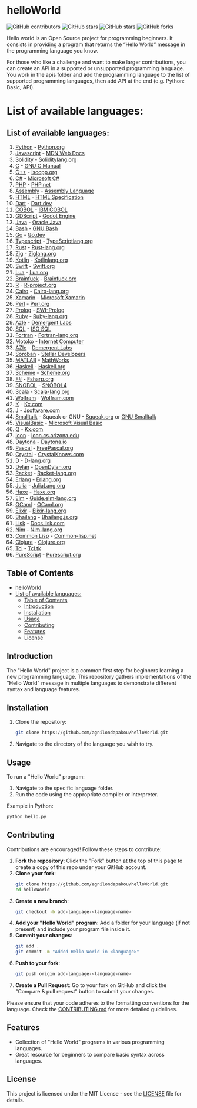 # helloWorld

![GitHub contributors](https://img.shields.io/github/contributors/agnilondapakou/helloWorld)
![GitHub stars](https://img.shields.io/github/issues/agnilondapakou/helloWorld)
![GitHub stars](https://img.shields.io/github/stars/agnilondapakou/helloWorld)
![GitHub forks](https://img.shields.io/github/forks/agnilondapakou/helloWorld)

Hello world is an Open Source project for programming beginners. It consists in providing a program that returns the “Hello World” message in the programming language you know.

For those who like a challenge and want to make larger contributions, you can create an API in a supported or unsupported programming language. You work in the apis folder and add the programming language to the list of supported programming languages, then add API at the end (e.g. Python: Basic, API).

# List of available languages:

## List of available languages:

1. [Python](source/basic/helloworld.py) - [Python.org](https://www.python.org/)
2. [Javascript](source/basic/helloWorld.js) - [MDN Web Docs](https://developer.mozilla.org/en-US/docs/Web/JavaScript)
3. [Solidity](source/basic/helloworld.sol) - [Soliditylang.org](https://soliditylang.org/)
4. [C](source/basic/helloworld.c) - [GNU C Manual](https://www.gnu.org/software/gnu-c-manual/gnu-c-manual.html)
5. [C++](source/basic/helloworld.cpp) - [isocpp.org](https://isocpp.org/)
6. [C#](source/basic/helloworld.cs) - [Microsoft C#](https://dotnet.microsoft.com/en-us/languages/csharp)
7. [PHP](source/basic/helloworld.php) - [PHP.net](https://www.php.net/)
8. [Assembly](source/basic/helloworld.asm) - [Assembly Language](https://en.wikipedia.org/wiki/Assembly_language)
9. [HTML](source/basic/helloworld.html) - [HTML Specification](https://html.spec.whatwg.org/)
10. [Dart](source/basic/helloworld.dart) - [Dart.dev](https://dart.dev/)
11. [COBOL](source/basic/helloworld.cob) - [IBM COBOL](https://www.ibm.com/docs/en/cobol-zos)
12. [GDScript](source/basic/helloworld.gd) - [Godot Engine](https://docs.godotengine.org/en/stable/tutorials/scripting/gdscript/index.html)
13. [Java](source/basic/helloworld.java) - [Oracle Java](https://www.oracle.com/java/)
14. [Bash](source/basic/helloworld.sh) - [GNU Bash](https://www.gnu.org/software/bash/)
15. [Go](source/basic/helloworld.go) - [Go.dev](https://go.dev/)
16. [Typescript](source/basic/helloworld.ts) - [TypeScriptlang.org](https://www.typescriptlang.org/)
17. [Rust](source/basic/helloworld.rs) - [Rust-lang.org](https://www.rust-lang.org/)
18. [Zig](source/basic/helloworld.zig) - [Ziglang.org](https://ziglang.org/)
19. [Kotlin](source/basic/hello.kt) - [Kotlinlang.org](https://kotlinlang.org/)
20. [Swift](source/basic/helloworld.swift) - [Swift.org](https://www.swift.org/)
21. [Lua](source/basic/helloworld.lua) - [Lua.org](https://www.lua.org/)
22. [Brainfuck](source/basic/helloworld.bf) - [Brainfuck.org](https://brainfuck.org/)
23. [R](source/basic/helloworld.R) - [R-project.org](https://www.r-project.org/)
24. [Cairo](source/basic/helloworld.cairo) - [Cairo-lang.org](https://www.cairo-lang.org/)
25. [Xamarin](source/basic/HelloWorld.xaml) - [Microsoft Xamarin](https://dotnet.microsoft.com/en-us/apps/xamarin)
26. [Perl](source/basic/helloworld.pl) - [Perl.org](https://www.perl.org/)
27. [Prolog](source/basic/helloworld.pro) - [SWI-Prolog](https://www.swi-prolog.org/)
28. [Ruby](source/basic/helloworld.rb) - [Ruby-lang.org](https://www.ruby-lang.org/en/)
29. [Azle](source/basic/helloworld_azle.ts) - [Demergent Labs](https://demergent-labs.github.io/azle/)
30. [SQL](source/basic/helloWorld.sql) - [ISO SQL](https://www.iso.org/standard/76583.html)
31. [Fortran](source/basic/hello.f90) - [Fortran-lang.org](https://fortran-lang.org/)
32. [Motoko](source/basic/helloworld.mo) - [Internet Computer](https://internetcomputer.org/docs/current/motoko/main/getting-started/motoko-introduction)
33. [AZle](source/basic/helloworld_azle.ts) - [Demergent Labs](https://github.com/demergent-labs)
34. [Soroban](source/basic/hello_world.rs) - [Stellar Developers](https://developers.stellar.org/)
36. [MATLAB](source/basic/helloworld.m) - [MathWorks](https://www.mathworks.com/products/matlab.html)
37. [Haskell](source/basic/helloworld.hs) - [Haskell.org](https://www.haskell.org/)
38. [Scheme](source/basic/helloworld.scm) - [Scheme.org](https://www.scheme.org/)
39. [F#](source/basic/helloworld.fs) - [Fsharp.org](https://fsharp.org/)
40. [SNOBOL](source/basic/helloworld.sno) - [SNOBOL4](https://www.regressive.org/snobol4/)
41. [Scala](source/basic/helloworld.scala) - [Scala-lang.org](https://www.scala-lang.org/)
42. [Wolfram](source/basic/helloworld.wl) - [Wolfram.com](https://www.wolfram.com/language/)
43. [K](source/basic/helloworld.k) - [Kx.com](https://kx.com/)
44. [J](source/basic/hello_world.clj) - [Jsoftware.com](https://www.jsoftware.com/#/)
45. [Smalltalk](source/basic/hello.st) - Squeak or GNU - [Squeak.org](https://squeak.org/) or [GNU Smalltalk](https://www.gnu.org/software/smalltalk/)
46. [VisualBasic](source/basic/hello.vb) - [Microsoft Visual Basic](https://learn.microsoft.com/en-us/dotnet/visual-basic/)
47. [Q](source/basic/hello.q) - [Kx.com](https://code.kx.com/q/)
48. [Icon](source/basic/hello_world.icn) - [Icon.cs.arizona.edu](https://www2.cs.arizona.edu/icon/)
49. [Daytona](source/basic/daytona.io) - [Daytona.io](https://daytona.io/)
50. [Pascal](source/basic/helloworld.pas) - [FreePascal.org](https://www.freepascal.org/)
51. [Crystal](source/basic/HelloWorld.cr) - [CrystalKnows.com](https://www.crystalknows.com/)
52. [D](source/basic/helloworld.d) - [D-lang.org](https://www.dlang.org/)
53. [Dylan](source/basic/helloWorld.dylan) - [OpenDylan.org](https://opendylan.org/)
54. [Racket](source/basic/helloWorld.rkt) - [Racket-lang.org](https://racket-lang.org/)
55. [Erlang](source/basic/helloworld.erl) - [Erlang.org](https://www.erlang.org/)
56. [Julia](source/basic/hello.jl) - [JuliaLang.org](https://julialang.org)
57. [Haxe](source/basic/hello.hx) - [Haxe.org](https://haxe.org/)
58. [Elm](source/basic/helloworld.elm) - [Guide.elm-lang.org](https://guide.elm-lang.org/)
59. [OCaml](source/basic/hrishikesh.ml) - [OCaml.org](https://ocaml.org/)
60. [Elixir](source/basic/hello_world.exs) - [Elixir-lang.org](https://elixir-lang.org/)
61. [Bhailang](source/HelloWorld.bhai) - [Bhailang.js.org](https://bhailang.js.org)
62. [Lisk](source/basic/helloworld-lisk.js) - [Docs.lisk.com](https://docs.lisk.com/)
63. [Nim](source/basic/helloWorld.nim) - [Nim-lang.org](https://nim-lang.org/)
64. [Common Lisp](source/basic/helloworld.lisp) - [Common-lisp.net](https://common-lisp.net/)
65. [Clojure](source/basic/hello_world.clj) - [Clojure.org](https://clojure.org/)
66. [Tcl](source/basic/helloworld.tcl) - [Tcl.tk](https://www.tcl.tk/about/language.html)
67. [PureScript](source/basic/HelloWorld.purs) - [Purescript.org](https://www.purescript.org/)


## Table of Contents

- [helloWorld](#helloworld)
- [List of available languages:](#list-of-available-languages)
  - [Table of Contents](#table-of-contents)
  - [Introduction](#introduction)
  - [Installation](#installation)
  - [Usage](#usage)
  - [Contributing](#contributing)
  - [Features](#features)
  - [License](#license)

## Introduction

The "Hello World" project is a common first step for beginners learning a new programming language. This repository gathers implementations of the "Hello World" message in multiple languages to demonstrate different syntax and language features.

## Installation

1. Clone the repository:
   ```bash
   git clone https://github.com/agnilondapakou/helloWorld.git
   ```
2. Navigate to the directory of the language you wish to try.

## Usage

To run a "Hello World" program:

1. Navigate to the specific language folder.
2. Run the code using the appropriate compiler or interpreter.

Example in Python:

```bash
python hello.py
```

## Contributing

Contributions are encouraged! Follow these steps to contribute:

1. **Fork the repository**: Click the "Fork" button at the top of this page to create a copy of this repo under your GitHub account.
2. **Clone your fork**:
   ```bash
   git clone https://github.com/agnilondapakou/helloWorld.git
   cd helloWorld
   ```
3. **Create a new branch**:
   ```bash
   git checkout -b add-language-<language-name>
   ```
4. **Add your "Hello World" program**: Add a folder for your language (if not present) and include your program file inside it.
5. **Commit your changes**:
   ```bash
   git add .
   git commit -m "Added Hello World in <language>"
   ```
6. **Push to your fork**:
   ```bash
   git push origin add-language-<language-name>
   ```
7. **Create a Pull Request**: Go to your fork on GitHub and click the "Compare & pull request" button to submit your changes.

Please ensure that your code adheres to the formatting conventions for the language. Check the [CONTRIBUTING.md](https://github.com/agnilondapakou/helloWorld/blob/main/CONTRIBUTING.md) for more detailed guidelines.

## Features

- Collection of "Hello World" programs in various programming languages.
- Great resource for beginners to compare basic syntax across languages.

## License

This project is licensed under the MIT License - see the [LICENSE](https://github.com/agnilondapakou/helloWorld/blob/main/LICENSE) file for details.
